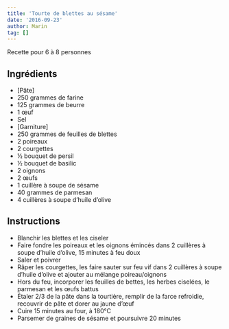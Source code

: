```yaml
---
title: 'Tourte de blettes au sésame'
date: '2016-09-23'
author: Marin
tag: []
---
```

Recette pour 6 à 8 personnes

## Ingrédients
- \[Pâte\]
- 250 grammes de farine
- 125 grammes de beurre
- 1 œuf
- Sel
- \[Garniture\]
- 250 grammes de feuilles de blettes
- 2 poireaux
- 2 courgettes
- ½ bouquet de persil
- ½ bouquet de basilic
- 2 oignons
- 2 œufs
- 1 cuillère à soupe de sésame
- 40 grammes de parmesan
- 4 cuillères à soupe d’huile d’olive

## Instructions
- Blanchir les blettes et les ciseler
- Faire fondre les poireaux et les oignons émincés dans 2 cuillères à soupe d’huile d’olive, 15 minutes à feu doux
- Saler et poivrer
- Râper les courgettes, les faire sauter sur feu vif dans 2 cuillères à soupe d’huile d’olive et ajouter au mélange poireau/oignons
- Hors du feu, incorporer les feuilles de bettes, les herbes ciselées, le parmesan et les œufs battus
- Étaler 2/3 de la pâte dans la tourtière, remplir de la farce refroidie, recouvrir de pâte et dorer au jaune d’œuf
- Cuire 15 minutes au four, à 180°C
- Parsemer de graines de sésame et poursuivre 20 minutes

